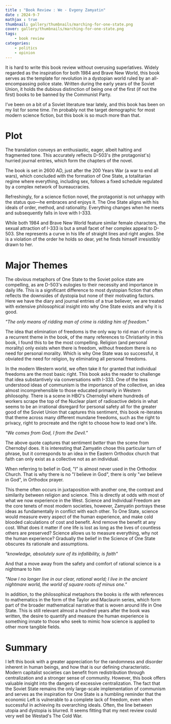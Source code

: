 ```yaml
---
title : "Book Review : We - Evgeny Zamyatin"
date : 2024-9-7
mathjax : true
thumbnail: gallery/thumbnails/marching-for-one-state.png
cover: gallery/thumbnails/marching-for-one-state.png
tags:
    - book review
categories:
    - politics
    - opinion
---
```


It is hard to write this book review without overusing superlatives. Widely regarded as the inspiration for both 1984 and Brave New World, this book serves as the template for revolution in a dystopian world ruled by an all-encompassing police state. Written during the early years of the Soviet Union, it holds the dubious distinction of being one of the first (if not the first) books to be banned by the Communist Party.

I’ve been on a bit of a Soviet literature tear lately, and this book has been on my list for some time. I’m probably not the target demographic for most modern science fiction, but this book is so much more than that.

# Plot 
The translation conveys an enthusiastic, eager, albeit halting and fragmented tone. This accurately reflects D-503's (the protagonist's) hurried journal entries, which form the chapters of the novel.

The book is set in 2600 AD, just after the 200 Years War (a war to end all wars), which concluded with the formation of One State, a totalitarian regime where everything, including sex, follows a fixed schedule regulated by a complex network of bureaucracies.

Refreshingly, for a science fiction novel, the protagonist is not unhappy with the status quo—he embraces and enjoys it. The One State aligns with his ideals of order, method, and rationality. Everything changes when he meets and subsequently falls in love with I-333.

While both 1984 and Brave New World feature similar female characters, the sexual attraction of I-333 is but a small facet of her complex appeal to D-503. She represents a curve in his life of straight lines and right angles. She is a violation of the order he holds so dear, yet he finds himself irresistibly drawn to her.

# Major Themes
The obvious metaphors of One State to the Soviet police state are compelling, as are D-503's eulogies to their necessity and importance in daily life. This is a significant difference to most dystopian fiction that often reflects the downsides of dystopia but none of their motivating factors. Here we have the diary and journal entries of a true believer, we are treated with extensive philosophical insight into why One State exists and why it is good.

*"The only means of ridding man of crime is ridding him of freedom."*

The idea that elimination of freedoms is the only way to rid man of crime is a recurrent theme in the book, of the many references to Christianity in this book, I found this to be the most compelling. Religion (and personal morality) only exists when there is freedom, without freedom there is no need for personal morality. Which is why One State was so successful, it obviated the need for religion, by eliminating all personal freedoms.

In the modern Western world, we often take it for granted that individual freedoms are the most basic right. This book asks the reader to challenge that idea substantively via conversations with I-333. One of the less understood ideas of communism is the importance of the collective, an idea almost incomprehensible to those educated primarily in Western philosophy. There is a scene in HBO's Chernobyl where hundreds of workers scrape the top of the Nuclear plant of radioactive debris in what seems to be an irrational disregard for personal safety all for the greater good of the Soviet Union that captures this sentiment, this book re-iterates that theme across many different mundane freedoms, such as the right to privacy, right to procreate and the right to choose how to lead one's life.

*"We comes from God, I from the Devil."*

The above quote captures that sentiment *better* than the scene from Chernobyl does. It is interesting that Zamyatin chose this particular turn of phrase, but it corresponds to an idea in the Eastern Orthodox church that faith can only exist as a collective not as an individual.

When referring to belief in God, "I" is almost never used in the Orthodox Church. That is why there is no "*I* believe in God", there is only "*we* believe in God", in Orthodox prayer.

This theme often occurs in juxtaposition with another one, the contrast and similarity between religion and science. This is directly at odds with most of what we now experience in the West. Science and Individual Freedom are the core tenets of most modern societies, however, Zamyatin portrays these ideas as fundamentally in conflict with each other. To One State, science would measure every aspect of the human experience, and make cold blooded calculations of cost and benefit. And remove the benefit at any cost. What does it matter if one life is lost as long as the lives of countless others are preserved? Science allows us to measure everything, why not the human experience? Gradually the belief in the Science of One State obscures its rationale and assumptions.

*"knowledge, absolutely sure of its infallibility, is faith"*

And that a move away from the safety and comfort of rational science is a nightmare to him

*"Now I no longer live in our clear, rational world; I live in the ancient nightmare world, the world of square roots of minus one."*

In addition, to the philosophical metaphors the books is rife with references to mathematics in the form of the Taylor and Maclaurin series, which form part of the broader mathematical narrative that is woven around life in One State. This is still relevant almost a hundred years after the book was written, the desire to quantify and measure the human experience is something innate to those who seek to mimic how science is applied to other more tangible fields.

# Summary 
I left this book with a greater appreciation for the randomness and disorder inherent in human beings, and how that is our defining characteristic. Modern capitalist societies can benefit from redistribution through centralization and a stronger sense of community. However, this book offers valuable insight into the dangers of excessive centralization. The fact that the Soviet State remains the only large-scale implementation of communism and serves as the inspiration for One State is a humbling reminder that the economic Left is vulnerable to a complete lack of freedom, even when successful in achieving its overarching ideals. Often, the line between utopia and dystopia is blurred. It seems fitting that my next review could very well be Westad's The Cold War.